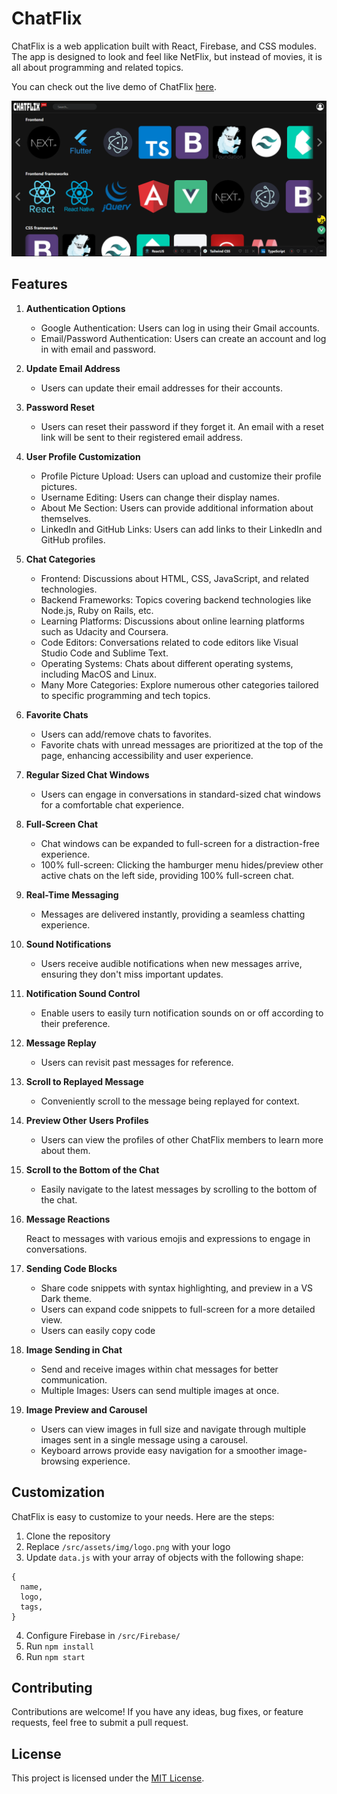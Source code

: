 # ChatFlix

ChatFlix is a web application built with React, Firebase, and CSS modules. The app is designed to look and feel like NetFlix, but instead of movies, it is all about programming and related topics.

You can check out the live demo of ChatFlix [here](https://mxmxmarexmxm.github.io/ChatFlix/).

  <div style="text-align:center"><img src="./src/assets/img/ChatFlixPreview.png" alt='ChatFlixPreview'/></div>

## Features

1.  **Authentication Options**

    - Google Authentication: Users can log in using their Gmail accounts.
    - Email/Password Authentication: Users can create an account and log in with email and password.

2.  **Update Email Address**

    - Users can update their email addresses for their accounts.

3.  **Password Reset**

    - Users can reset their password if they forget it. An email with a reset link will be sent to their registered email address.

4.  **User Profile Customization**

    - Profile Picture Upload: Users can upload and customize their profile pictures.
    - Username Editing: Users can change their display names.
    - About Me Section: Users can provide additional information about themselves.
    - LinkedIn and GitHub Links: Users can add links to their LinkedIn and GitHub profiles.

5.  **Chat Categories**

    - Frontend: Discussions about HTML, CSS, JavaScript, and related technologies.
    - Backend Frameworks: Topics covering backend technologies like Node.js, Ruby on Rails, etc.
    - Learning Platforms: Discussions about online learning platforms such as Udacity and Coursera.
    - Code Editors: Conversations related to code editors like Visual Studio Code and Sublime Text.
    - Operating Systems: Chats about different operating systems, including MacOS and Linux.
    - Many More Categories: Explore numerous other categories tailored to specific programming and tech topics.

6.  **Favorite Chats**

    - Users can add/remove chats to favorites.
    - Favorite chats with unread messages are prioritized at the top of the page, enhancing accessibility and user experience.

7.  **Regular Sized Chat Windows**

    - Users can engage in conversations in standard-sized chat windows for a comfortable chat experience.

8.  **Full-Screen Chat**

    - Chat windows can be expanded to full-screen for a distraction-free experience.
    - 100% full-screen: Clicking the hamburger menu hides/preview other active chats on the left side, providing 100% full-screen chat.

9.  **Real-Time Messaging**

    - Messages are delivered instantly, providing a seamless chatting experience.

10. **Sound Notifications**

    - Users receive audible notifications when new messages arrive, ensuring they don't miss important updates.

11. **Notification Sound Control**

    - Enable users to easily turn notification sounds on or off according to their preference.

12. **Message Replay**

    - Users can revisit past messages for reference.

13. **Scroll to Replayed Message**

    - Conveniently scroll to the message being replayed for context.

14. **Preview Other Users Profiles**

    - Users can view the profiles of other ChatFlix members to learn more about them.

15. **Scroll to the Bottom of the Chat**

    - Easily navigate to the latest messages by scrolling to the bottom of the chat.

16. **Message Reactions**

    React to messages with various emojis and expressions to engage in conversations.

17. **Sending Code Blocks**

    - Share code snippets with syntax highlighting, and preview in a VS Dark theme.
    - Users can expand code snippets to full-screen for a more detailed view.
    - Users can easily copy code

18. **Image Sending in Chat**

    - Send and receive images within chat messages for better communication.
    - Multiple Images: Users can send multiple images at once.

19. **Image Preview and Carousel**

    - Users can view images in full size and navigate through multiple images sent in a single message using a carousel.
    - Keyboard arrows provide easy navigation for a smoother image-browsing experience.

## Customization

ChatFlix is easy to customize to your needs. Here are the steps:

1. Clone the repository
2. Replace `/src/assets/img/logo.png` with your logo
3. Update `data.js` with your array of objects with the following shape:

```
{
  name,
  logo,
  tags,
}
```

4. Configure Firebase in `/src/Firebase/`
5. Run `npm install`
6. Run `npm start`

## Contributing

Contributions are welcome! If you have any ideas, bug fixes, or feature requests, feel free to submit a pull request.

## License

This project is licensed under the [MIT License](LICENSE).
